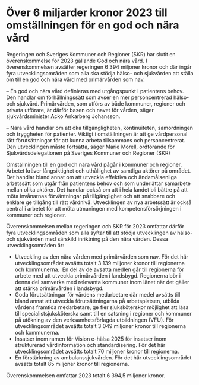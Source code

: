# Över 6 miljarder kronor 2023 till omställningen för en god och nära vård

Regeringen och Sveriges Kommuner och Regioner (SKR) har slutit en överenskommelse för 2023 gällande God och nära vård. I överenskommelsen avsätter regeringen 6 394 miljoner kronor och där ingår fyra utvecklingsområden som alla ska stödja hälso- och sjukvården att ställa om till en god och nära vård med primärvården som nav.

– En god och nära vård definieras med utgångspunkt i patientens behov. Den handlar om förhållningssätt som avser en mer personcentrerad hälso- och sjukvård. Primärvården, som utförs av både kommuner, regioner och privata utförare, är därför basen och navet för vården, säger sjukvårdsminister Acko Ankarberg Johansson.

­– Nära vård handlar om att öka tillgängligheten, kontinuiteten, samordningen och tryggheten för patienter. Viktigt i omställningen är att ge vårdpersonal rätt förutsättningar för att kunna arbeta tillsammans och personcentrerat. Den utvecklingen måste fortsätta, säger Marie Morell, ordförande för Sjukvårdsdelegationen på Sveriges Kommuner och Regioner (SKR)

Omställningen till en god och nära vård pågår i kommuner och regioner. Arbetet kräver långsiktighet och uthållighet av samtliga aktörer på området. Det handlar bland annat om att utveckla effektiva och ändamålsenliga arbetssätt som utgår från patientens behov och som underlättar samarbete mellan olika aktörer. Det handlar också om att i hela landet bli bättre på att möta invånarnas förväntningar på tillgänglighet och att snabbare och enklare ge tillgång till rätt vårdnivå. Utvecklingen av nya arbetssätt är också central i arbetet för att möta utmaningen med kompetensförsörjningen i kommuner och regioner.

Överenskommelsen mellan regeringen och SKR för 2023 omfattar därför fyra utvecklingsområden som alla syftar till att stödja utvecklingen av hälso- och sjukvården med särskild inriktning på den nära vården. Dessa utvecklingsområden är:

* Utveckling av den nära vården med primärvården som nav. För det här utvecklingsområdet avsätts totalt 3 139 miljoner kronor till regionerna och kommunerna.  En del av de avsatta medlen går till regionerna för arbete med att utveckla primärvården i landsbygd. Regionerna bör i denna del samverka med relevanta kommuner inom länet när det gäller att stärka primärvården i landsbygd.
* Goda förutsättningar för vårdens medarbetare där medel avsätts till bland annat att utveckla förutsättningarna på arbetsplatsen, utbilda vårdens framtida medarbetare, ge fler sjuksköterskor möjlighet att läsa till specialistsjuksköterska samt till en satsning i regioner och kommuner på utökning av den verksamhetsförlagda utbildningen (VFU). För utvecklingsområdet avsätts totalt 3 049 miljoner kronor till regionerna och kommunerna.
* Insatser inom ramen för Vision e-hälsa 2025 för insatser inom strukturerad vårdinformation och standardisering. För det här utvecklingsområdet avsätts totalt 70 miljoner kronor till regionerna.
* En förstärkning av ambulanssjukvården. För det här utvecklingsområdet avsätts totalt 85 miljoner kronor till regionerna.

Överenskommelsen omfattar 2023 totalt 6 394,5 miljoner kronor.
